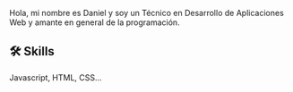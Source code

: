 
Hola, mi nombre es Daniel y soy un Técnico en Desarrollo de Aplicaciones Web y amante en general de la programación.

## 🛠 Skills
Javascript, HTML, CSS...
